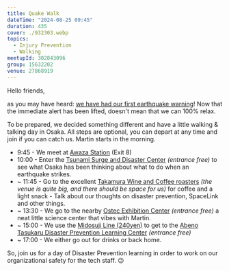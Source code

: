 ```yaml
---
title: Quake Walk
dateTime: "2024-08-25 09:45"
duration: 435
cover: ./932303.webp
topics:
  - Injury Prevention
  - Walking
meetupId: 302843096
group: 15632202
venue: 27868919
---
```


Hello friends,

as you may have heard: [we have had our first earthquake warning](https://asia.nikkei.com/Economy/Natural-disasters/Japan-s-Nankai-Trough-earthquake-advisory-5-things-to-know)! Now that the immediate alert has been lifted, doesn't mean that we can 100% relax.

To be prepared, we decided something different and have a little walking & talking day in Osaka. All steps are optional, you can depart at any time and join if you can catch us. Martin starts in the morning.

- 9:45 - We meet at [Awaza Station](https://maps.app.goo.gl/pfmw4TvgJGcsTF128) (Exit 8)
- 10:00 - Enter the [Tsunami Surge and Disaster Center](https://maps.app.goo.gl/aBuZsbPqyrS1CWax7) _(entrance free)_ to see what Osaka has been thinking about what to do when an earthquake strikes.
- \~ 11:45 - Go to the excellent [Takamura Wine and Coffee roasters](https://maps.app.goo.gl/2y76nmgYJbXd3oNb6) _(the venue is quite big, and there should be space for us)_ for coffee and a light snack - Talk about our thoughts on disaster prevention, SpaceLink and other things.
- \~ 13:30 - We go to the nearby [Ostec Exhibition Center](https://maps.app.goo.gl/teXvcG9Sd2LRWnMn6) _(entrance free)_ a neat little science center that vibes with Martin.
- \~ 15:00 - We use the [Midosuji Line (240yen)](https://maps.app.goo.gl/L4ngbLPiZMWj4ZPGA) to get to the [Abeno Tasukaru Disaster Prevention Learning Center](https://maps.app.goo.gl/zi9bFeoZyzS4GZxm9) _(entrance free)_
- \~ 17:00 - We either go out for drinks or back home.

So, join us for a day of Disaster Prevention learning in order to work on our organizational safety for the tech staff. 😉
